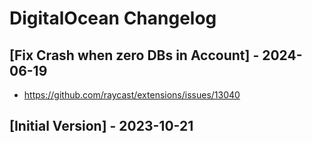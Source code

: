 # DigitalOcean Changelog

## [Fix Crash when zero DBs in Account] - 2024-06-19

- https://github.com/raycast/extensions/issues/13040

## [Initial Version] - 2023-10-21